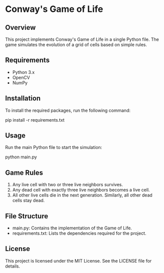 # Conway's Game of Life

## Overview
This project implements Conway's Game of Life in a single Python file. The game simulates the evolution of a grid of cells based on simple rules.

## Requirements
- Python 3.x
- OpenCV
- NumPy

## Installation
To install the required packages, run the following command:

pip install -r requirements.txt

## Usage
Run the main Python file to start the simulation:

python main.py

## Game Rules
1. Any live cell with two or three live neighbors survives.
2. Any dead cell with exactly three live neighbors becomes a live cell.
3. All other live cells die in the next generation. Similarly, all other dead cells stay dead.

## File Structure
- main.py: Contains the implementation of the Game of Life.
- requirements.txt: Lists the dependencies required for the project.

## License
This project is licensed under the MIT License. See the LICENSE file for details.